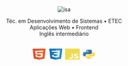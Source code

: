 <div align="center">
  <img src="https://readme-typing-svg.herokuapp.com?font=Ubuntu&duration=3000&pause=500&center=true&vCenter=true&width=435&color=F7F7F7&lines=Olá,+sou+a+Isabelly" alt="isa" />
  <br>
  <div style="max-width: 600;">
    <p>
      Téc. em Desenvolvimento de Sistemas • ETEC<br>
      Aplicações Web • Frontend<br>
      Inglês intermediário<br>
    </p>
  </div>
  <div style="display: inline_block"><br>
  <img align="center" alt="HTML" height="30" width="40" src="https://raw.githubusercontent.com/devicons/devicon/master/icons/html5/html5-original.svg">
  <img align="center" alt="CSS" height="30" width="40" src="https://raw.githubusercontent.com/devicons/devicon/master/icons/css3/css3-original.svg">
  <img align="center" alt="JS" height="30" width="40" src="https://raw.githubusercontent.com/devicons/devicon/master/icons/javascript/javascript-plain.svg">
  <img align="center" alt="PYTHON" height="30" width="40" src="https://raw.githubusercontent.com/devicons/devicon/master/icons/python/python-original.svg">
</div><br>
